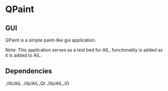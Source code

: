# QPaint

## GUI

QPaint is a simple paint-like gui application.

Note: This application serves as a test bed for AIL, funcitonality is added as it is added to AIL.

## Dependencies

./lib/AIL
./lib/AIL_Qt
./lib/AIL_IO
